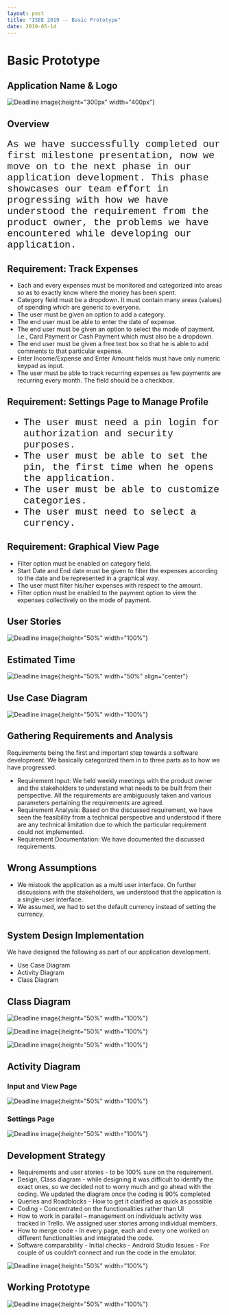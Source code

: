 ```yaml
---
layout: post
title: "ISEE 2019 -- Basic Prototype"
date: 2019-05-14
---
```


# Basic Prototype

## Application Name & Logo

![Deadline image]({{site.baseurl}}/images/logoapp.png "Logo"){:height="300px" width="400px"}

## **Overview**

  <p style="font-family:courier;font-size:160%";align="justify"> As we have successfully completed our first milestone presentation, now we move on to the next phase in our application development. This phase showcases our team effort in progressing with how we have understood the requirement from the product owner, the problems we have encountered while developing our application.</p>


## **Requirement: Track Expenses**

- Each and every expenses must be monitored and categorized into areas so as to exactly know where the money has been spent.
- Category field must be a dropdown. It must contain many areas (values) of spending which are generic to everyone.
- The user must be given an option to add a category.
- The end user must be able to enter the date of expense.
- The end user must be given an option to select the mode of payment. I.e., Card Payment or Cash Payment which must also be a dropdown.
- The end user must be given a free text box so that he is able to add comments to that particular expense.
- Enter Income/Expense and Enter Amount fields must have only numeric keypad as input.
- The user must be able to track recurring expenses as few payments are recurring every month. The field should be a checkbox.

## Requirement: Settings Page to Manage Profile
<ul style="font-family:courier;font-size:160%;align:justify">
  <li>The user must need a pin login for authorization and security purposes.</li>
  <li>The user must be able to set the pin, the first time when he opens the application.</li>
  <li>The user must be able to customize categories.</li>
  <li>The user must need to select a currency.</li>
 </ul>
 
## Requirement: Graphical View Page
 <ul>
  <li>Filter option must be enabled on category field.</li>
  <li>Start Date and End date must be given to filter the expenses according to the date and be represented in a graphical way.</li>
  <li>The user must filter his/her expenses with respect to the amount.</li>
  <li>Filter option must be enabled to the payment option to view the expenses collectively on the mode of payment.</li>
</ul>

## User Stories

![Deadline image]({{site.baseurl}}/images/Userstories2.png "User Stories"){:height="50%" width="100%"}

## Estimated Time

![Deadline image]({{site.baseurl}}/images/Estimatedtime.png "Estimated Time"){:height="50%" width="50%" align="center"}

## Use Case Diagram

![Deadline image]({{site.baseurl}}/images/Usecase.png "Use Case"){:height="50%" width="100%"}

## Gathering Requirements and Analysis

Requirements being the first and important step towards a software development. We basically categorized them in to three parts as to how we have progressed.

<ul>
  <li>Requirement Input: We held weekly meetings with the product owner and the stakeholders to understand what needs to be built from their perspective. All the requirements are ambiguously taken and various parameters pertaining the requirements are agreed.</li>
 <li>Requirement Analysis: Based on the discussed requirement, we have seen the feasibility from a technical perspective and understood if there are any technical limitation due to which the particular requirement could not implemented.</li>
 <li>Requirement Documentation: We have documented the discussed requirements. </li>
</ul>

## Wrong Assumptions
<ul>
 <li>We mistook the application as a multi user interface. On further discussions with the stakeholders, we understood that the application is a single-user interface.</li>
 <li>We assumed, we had to set the default currency instead of setting the currency.</li>
</ul>


## System Design Implementation

We have designed the following as part of our application development.
<ul>
  <li>Use Case Diagram</li>
  <li>Activity Diagram</li>
  <li>Class Diagram</li>
 </ul>
      
## Class Diagram

![Deadline image]({{site.baseurl}}/images/classdiagram.png "Class Diagram"){:height="50%" width="100%"}

![Deadline image]({{site.baseurl}}/images/C1.png "C1"){:height="50%" width="100%"}

![Deadline image]({{site.baseurl}}/images/C2.png "C2"){:height="50%" width="100%"}

## Activity Diagram

### Input and View Page

![Deadline image]({{site.baseurl}}/images/ActivityDiagram1.png "User Stories"){:height="50%" width="100%"}

### Settings Page

![Deadline image]({{site.baseurl}}/images/ActivityDiagram2.png "User Stories"){:height="50%" width="100%"}

## Development Strategy

- Requirements and user stories - to be 100% sure on the requirement. 
- Design, Class diagram - while designing it was difficult to identify the exact ones, so we decided not to worry much and go ahead with the coding. We updated the diagram once the coding is 90% completed
- Queries and Roadblocks - How to get it clarified as quick as possible 
- Coding - Concentrated on the functionalities rather than UI
- How to work in parallel – management on individuals activity was tracked in Trello. We assigned user stories among individual members.
- How to merge code - In every page, each and every one worked on different functionalities and integrated the code.
- Software comparability - Initial checks - Android Studio Issues - For couple of us couldn‘t connect and run the code in the emulator.

![Deadline image]({{site.baseurl}}/images/Trello2.png "Trello"){:height="50%" width="100%"}

## Working Prototype

![Deadline image]({{site.baseurl}}/images/Application.png "Application"){:height="50%" width="100%"}
